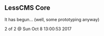 LessCMS Core
------------

It has begun... (well, some prototyping anyway)

2 of 2 @ Sun Oct  8 13:00:53 2017
